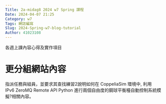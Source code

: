 ```yaml
---
Title: 2a-midag8 2024 w7 Spring 課程
Date: 2024-04-07 21:25
Category: w7
Tags: 網誌編寫 
Slug: 2024-Spring-w7-blog-tutorial
Author: 41023108
---
```


各週上課內容心得及實作項目

<!-- PELICAN_END_SUMMARY -->

# 更分組網站內容
指派任務與組員，並要求其查找練習2說明如何在 CoppeliaSim 環境中, 利用 IPv6 ZeroMQ Remote API Python 進行兩個自由度的鋼球平衡檯自動控制系統模擬?相關內容。
